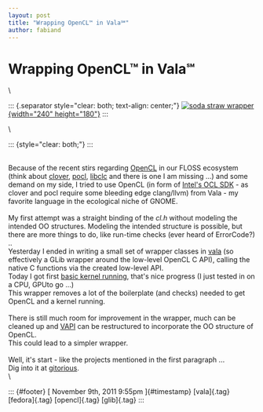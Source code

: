 ```yaml
---
layout: post
title: "Wrapping OpenCL™ in Vala℠"
author: fabiand
---
```



Wrapping OpenCL™ in Vala℠
=========================

\

::: {.separator style="clear: both; text-align: center;"}
[![soda straw
wrapper](http://farm1.static.flickr.com/3/2323636_5474c9b20d_m.jpg){width="240"
height="180"}](http://www.flickr.com/photos/thomwatson/2323636/ "soda straw wrapper von Thom Watson bei Flickr")
:::

\

::: {style="clear: both;"}
:::

\
Because of the recent stirs regarding
[OpenCL](http://en.wikipedia.org/wiki/OpenCL) in our FLOSS ecosystem
(think about
[clover](http://cgit.freedesktop.org/%7Esteckdenis/clover/),
[pocl](https://launchpad.net/pocl),
[libclc](http://www.pcc.me.uk/%7Epeter/libclc/) and there is one I am
missing ...) and some demand on my side, I tried to use OpenCL (in form
of [Intel's OCL
SDK](http://software.intel.com/en-us/articles/opencl-sdk/) - as clover
and pocl require some bleeding edge clang/llvm) from Vala - my favorite
language in the ecological niche of GNOME.\
\
My first attempt was a straight binding of the *cl.h* without modeling
the intended OO structures. Modeling the intended structure is possible,
but there are more things to do, like run-time checks (ever heard of
ErrorCode?) ..\
Yesterday I ended in writing a small set of wrapper classes in
[vala](http://live.gnome.org/Vala) (so effectively a GLib wrapper around
the low-level OpenCL C API), calling the native C functions via the
created low-level API.\
Today I got first [basic kernel
running](http://gitorious.org/valastuff/vapis/blobs/master/tests/opencl/simple.vala),
that's nice progress (I just tested in on a CPU, GPUto go ...)\
This wrapper removes a lot of the boilerplate (and checks) needed to get
OpenCL and a kernel running.\
\
There is still much room for improvement in the wrapper, much can be
cleaned up and
[VAPI](http://gitorious.org/valastuff/vapis/blobs/master/tests/opencl/gopencl.vala)
can be restructured to incorporate the OO structure of OpenCL.\
This could lead to a simpler wrapper.\
\
Well, it's start - like the projects mentioned in the first paragraph
...\
Dig into it at
[gitorious](http://gitorious.org/valastuff/vapis/trees/master/tests/opencl).\
\

::: {#footer}
[ November 9th, 2011 9:55pm ]{#timestamp} [vala]{.tag} [fedora]{.tag}
[opencl]{.tag} [glib]{.tag}
:::
